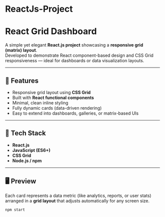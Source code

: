 # ReactJs-Project
# React Grid Dashboard

A simple yet elegant **React.js project** showcasing a **responsive grid (matrix) layout**.  
Developed to demonstrate React component-based design and CSS Grid responsiveness — ideal for dashboards or data visualization layouts.

---

## 🚀 Features

- Responsive grid layout using **CSS Grid**
- Built with **React functional components**
- Minimal, clean inline styling
- Fully dynamic cards (data-driven rendering)
- Easy to extend into dashboards, galleries, or matrix-based UIs

---

## 🧩 Tech Stack

- **React.js**
- **JavaScript (ES6+)**
- **CSS Grid**
- **Node.js / npm**

---

## 🖥️ Preview

Each card represents a data metric (like analytics, reports, or user stats) arranged in a **grid layout** that adjusts automatically for any screen size.

```bash
npm start
